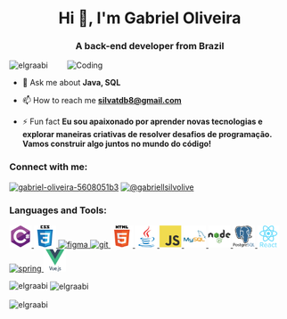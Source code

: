 <h1 align="center">Hi 👋, I'm Gabriel Oliveira</h1>
<h3 align="center">A back-end developer from Brazil</h3>
<img align="right" alt="Coding" width="400" src="https://media3.giphy.com/media/SWoSkN6DxTszqIKEqv/giphy.gif?cid=ecf05e47awjru10iky1qgki5xdclhr6s584fuhvp32fp8kao&ep=v1_gifs_related&rid=giphy.gif&ct=g">


<p align="left"> <img src="https://komarev.com/ghpvc/?username=elgraabi&label=Profile%20views&color=0e75b6&style=flat" alt="elgraabi" /> </p>


- 💬 Ask me about **Java, SQL**

- 📫 How to reach me **silvatdb8@gmail.com**

- ⚡ Fun fact **Eu sou apaixonado por aprender novas tecnologias e explorar maneiras criativas de resolver desafios de programação. Vamos construir algo juntos no mundo do código!**

<h3 align="left">Connect with me:</h3>
<p align="left">
<a href="https://linkedin.com/in/gabriel-oliveira-5608051b3" target="blank"><img align="center" src="https://raw.githubusercontent.com/rahuldkjain/github-profile-readme-generator/master/src/images/icons/Social/linked-in-alt.svg" alt="gabriel-oliveira-5608051b3" height="30" width="40" /></a>
<a href="https://instagram.com/@gabriellsilvolive" target="blank"><img align="center" src="https://raw.githubusercontent.com/rahuldkjain/github-profile-readme-generator/master/src/images/icons/Social/instagram.svg" alt="@gabriellsilvolive" height="30" width="40" /></a>
</p>

<h3 align="left">Languages and Tools:</h3>
<p align="left"> <a href="https://www.w3schools.com/cs/" target="_blank" rel="noreferrer"> <img src="https://raw.githubusercontent.com/devicons/devicon/master/icons/csharp/csharp-original.svg" alt="csharp" width="40" height="40"/> </a> <a href="https://www.w3schools.com/css/" target="_blank" rel="noreferrer"> <img src="https://raw.githubusercontent.com/devicons/devicon/master/icons/css3/css3-original-wordmark.svg" alt="css3" width="40" height="40"/> </a> <a href="https://www.figma.com/" target="_blank" rel="noreferrer"> <img src="https://www.vectorlogo.zone/logos/figma/figma-icon.svg" alt="figma" width="40" height="40"/> </a> <a href="https://git-scm.com/" target="_blank" rel="noreferrer"> <img src="https://www.vectorlogo.zone/logos/git-scm/git-scm-icon.svg" alt="git" width="40" height="40"/> </a> <a href="https://www.w3.org/html/" target="_blank" rel="noreferrer"> <img src="https://raw.githubusercontent.com/devicons/devicon/master/icons/html5/html5-original-wordmark.svg" alt="html5" width="40" height="40"/> </a> <a href="https://www.java.com" target="_blank" rel="noreferrer"> <img src="https://raw.githubusercontent.com/devicons/devicon/master/icons/java/java-original.svg" alt="java" width="40" height="40"/> </a> <a href="https://developer.mozilla.org/en-US/docs/Web/JavaScript" target="_blank" rel="noreferrer"> <img src="https://raw.githubusercontent.com/devicons/devicon/master/icons/javascript/javascript-original.svg" alt="javascript" width="40" height="40"/> </a> <a href="https://www.mysql.com/" target="_blank" rel="noreferrer"> <img src="https://raw.githubusercontent.com/devicons/devicon/master/icons/mysql/mysql-original-wordmark.svg" alt="mysql" width="40" height="40"/> </a> <a href="https://nodejs.org" target="_blank" rel="noreferrer"> <img src="https://raw.githubusercontent.com/devicons/devicon/master/icons/nodejs/nodejs-original-wordmark.svg" alt="nodejs" width="40" height="40"/> </a> <a href="https://www.postgresql.org" target="_blank" rel="noreferrer"> <img src="https://raw.githubusercontent.com/devicons/devicon/master/icons/postgresql/postgresql-original-wordmark.svg" alt="postgresql" width="40" height="40"/> </a> <a href="https://reactjs.org/" target="_blank" rel="noreferrer"> <img src="https://raw.githubusercontent.com/devicons/devicon/master/icons/react/react-original-wordmark.svg" alt="react" width="40" height="40"/> </a> <a href="https://spring.io/" target="_blank" rel="noreferrer"> <img src="https://www.vectorlogo.zone/logos/springio/springio-icon.svg" alt="spring" width="40" height="40"/> </a> <a href="https://vuejs.org/" target="_blank" rel="noreferrer"> <img src="https://raw.githubusercontent.com/devicons/devicon/master/icons/vuejs/vuejs-original-wordmark.svg" alt="vuejs" width="40" height="40"/> </a> </p>

<p><img align="left" src="https://github-readme-stats.vercel.app/api/top-langs?username=elgraabi&show_icons=true&locale=en&layout=compact" alt="elgraabi" /></p>

<p>&nbsp;<img align="center" src="https://github-readme-stats.vercel.app/api?username=elgraabi&show_icons=true&locale=en" alt="elgraabi" /></p>

<p><img align="center" src="https://github-readme-streak-stats.herokuapp.com/?user=elgraabi&" alt="elgraabi" /></p>
